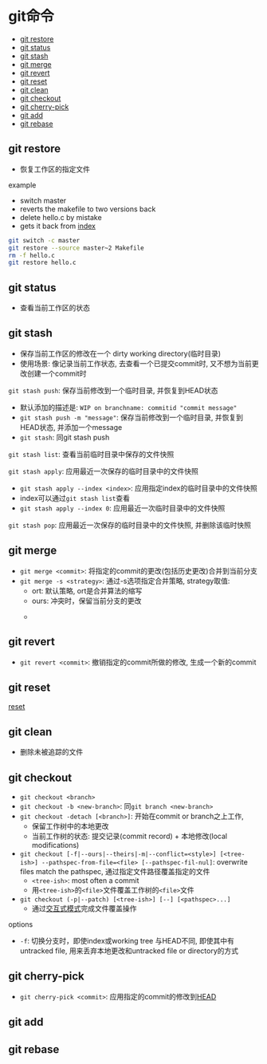 # git命令

- [git restore](#git-restore)
- [git status](#git-status)
- [git stash](#git-stash)
- [git merge](#git-merge)
- [git revert](#git-revert)
- [git reset](#git-reset)
- [git clean](#git-clean)
- [git checkout](#git-checkout)
- [git cherry-pick](#git-cherry-pick)
- [git add](#git-add)
- [git rebase](#git-rebase)

## git restore

- 恢复工作区的指定文件

example

- switch master
- reverts the makefile to two versions back
- delete hello.c by mistake
- gets it back from [index]()

```bash
git switch -c master
git restore --source master~2 Makefile
rm -f hello.c
git restore hello.c
```

## git status

- 查看当前工作区的状态

## git stash

- 保存当前工作区的修改在一个 dirty working directory(临时目录)
- 使用场景: 像记录当前工作状态, 去查看一个已提交commit时, 又不想为当前更改创建一个commit时

`git stash push`: 保存当前修改到一个临时目录, 并恢复到HEAD状态

- 默认添加的描述是: `WIP on branchname: commitid "commit message"`
- `git stash push -m "message"`: 保存当前修改到一个临时目录, 并恢复到HEAD状态, 并添加一个message
- `git stash`: 同git stash push

`git stash list`: 查看当前临时目录中保存的文件快照

`git stash apply`: 应用最近一次保存的临时目录中的文件快照

- `git stash apply --index <index>`: 应用指定index的临时目录中的文件快照
- index可以通过`git stash list`查看
- `git stash apply --index 0`: 应用最近一次临时目录中的文件快照

`git stash pop`: 应用最近一次保存的临时目录中的文件快照, 并删除该临时快照

## git merge

- `git merge <commit>`: 将指定的commit的更改(包括历史更改)合并到当前分支
- `git merge -s <strategy>`: 通过-s选项指定合并策略, strategy取值:
  - ort: 默认策略, ort是合并算法的缩写
  - ours: 冲突时，保留当前分支的更改
  - ~~~theirs: 冲突时，保留合并分支的更改~~~

## git revert

- `git revert <commit>`: 撤销指定的commit所做的修改, 生成一个新的commit

## git reset

[reset](git-command-reset.md)
## git clean

- 删除未被追踪的文件

## git checkout

- `git checkout <branch>`
- `git checkout -b <new-branch>`: 同`git branch <new-branch>`
- `git checkout -detach [<branch>]`: 开始在commit or branch之上工作,
  - 保留工作树中的本地更改
  - 当前工作树的状态: 提交记录(commit record) + 本地修改(local modifications)
- `git checkout [-f|--ours|--theirs|-m|--conflict=<style>] [<tree-ish>] --pathspec-from-file=<file> [--pathspec-fil-nul]`: overwrite files match the pathspec, 通过指定文件路径覆盖指定的文件
  - `<tree-ish>`: most often a commit
  - 用`<tree-ish>`的`<file>`文件覆盖工作树的`<file>`文件
- `git checkout (-p|--patch) [<tree-ish>] [--] [<pathspec>...]`
  - 通过[交互式模式](git-interactively-mode.md)完成文件覆盖操作

options

- `-f`: 切换分支时，即使index或working tree 与HEAD不同, 即使其中有untracked file, 用来丢弃本地更改和untracked file or directory的方式

## git cherry-pick

- `git cherry-pick <commit>`: 应用指定的commit的修改到[HEAD](git-concept.md#head)

## git add

## git rebase


